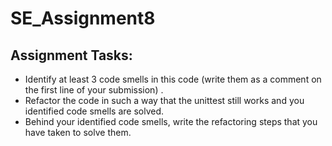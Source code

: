 # SE_Assignment8
## Assignment Tasks:
- Identify at least 3 code smells in this code (write them as a comment on the first line of your submission) .
- Refactor the code in such a way that the unittest still works and you identified code smells are solved.
- Behind your identified code smells, write the refactoring steps that you have taken to solve them.
